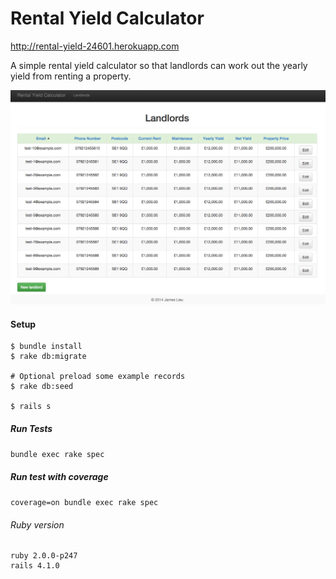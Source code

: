 # Rental Yield Calculator

http://rental-yield-24601.herokuapp.com

A simple rental yield calculator so that landlords can work out the yearly yield from renting a property.

<center>
  <img src="./lib/assets/image1.png" />
</center>

#### Setup
```
$ bundle install
$ rake db:migrate

# Optional preload some example records 
$ rake db:seed

$ rails s
```

##### Run Tests
`bundle exec rake spec`

##### Run test with coverage
`coverage=on bundle exec rake spec`

###### Ruby version
```
ruby 2.0.0-p247
rails 4.1.0
```

